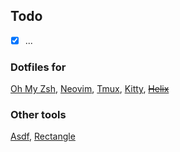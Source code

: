 ## Todo
- [x] ...

### Dotfiles for
[Oh My Zsh](https://ohmyz.sh/), 
[Neovim](https://neovim.io/), 
[Tmux](https://github.com/tmux/tmux/), 
[Kitty](https://sw.kovidgoyal.net/kitty/), 
~~[Helix](https://helix-editor.com/)~~

### Other tools
[Asdf](https://asdf-vm.com/), 
[Rectangle](https://rectangleapp.com/)
